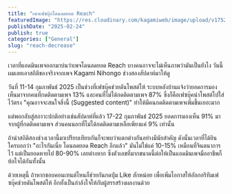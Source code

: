 ```yaml
---
title: "เพจเฟซบุ๊กโดนลดยอด Reach"
featuredImage: "https://res.cloudinary.com/kagamiweb/image/upload/v1752071642/blog.coregamehd.com/reach-decrease.jpg"
publishDate: "2025-02-24"
publish: true
categories: ["General"]
slug: "reach-decrease"
---
```


เวลาที่แอดมินเพจออกมาบ่นว่าเพจโดนลดยอด Reach บางคนอาจจะไม่เห็นภาพว่ามันเป็นยังไง วันนี้ผมเลยเอาสถิติของจริงจากเพจ Kagami Nihongo ช่วงสองสัปดาห์มาให้ดู

วันที่ 11-14 กุมภาพันธ์ 2025 เป็นช่วงที่เฟซบุ๊คช่วยดันโพสต์ให้ ระบบหลังบ้านแจ้งว่ายอดการมองเห็นมาจากคนที่กดติดตามเพจ 13% และคนที่ไม่ได้กดติดตามเพจ 87% ซึ่งก็คือเฟซบุ๊คนำโพสต์ไปใส่ไว้ตรง "คุณอาจจะสนใจสิ่งนี้ (Suggested content)" ทำให้มีคนกดติดตามเพจเพิ่มขึ้นเยอะมาก

แต่พอกลับสู่สภาวะปกติอย่างเช่นสัปดาห์ที่แล้ว 17-22 กุมภาพันธ์ 2025 ยอดการมองเห็น 91% มาจากผู้ที่กดติดตามเพจ ส่วนคนนอกที่ไม่ได้กดติดตามเหลือเพียงแค่ 9% เท่านั้น

ถ้านำสถิติสองช่วงเวลานี้มาเปรียบเทียบกันก็จะพบว่าแตกต่างกันอย่างมีนัยสำคัญ ดังนั้นเวลาที่ได้ยินใครบอกว่า "อะไรกันเนี่ย โดนลดยอด Reach อีกแล้ว" มันไม่ใช่แค่ 10-15% เหมือนที่จินตนาการไว้ แต่เป็นยอดหายไป 80-90% เลยต่างหาก ซึ่งตัวเลขที่มากขนาดนี้ต่อให้เป็นแอดมินเพจมืออาชีพก็ท้อใจได้กันทั้งนั้น

ด้วยเหตุนี้ ถ้าหากชอบคอนเทนต์ไหนก็ช่วยกันกดปุ่ม Like สักหน่อย เพื่อเพิ่มโอกาสให้อัลกอริทึมเฟซบุ๊คช่วยดันโพสต์ให้ อีกทั้งเป็นกำลังใจให้กับผู้สรรสร้างผลงานด้วย
